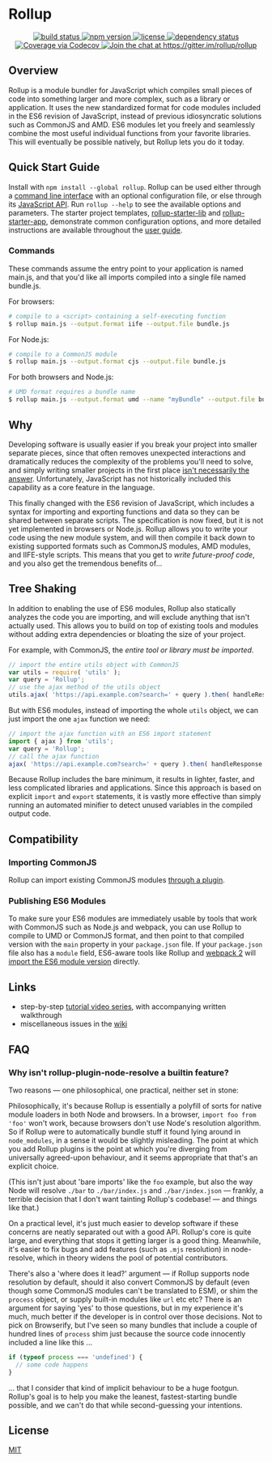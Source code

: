 # Rollup

<p align="center">
  <a href="https://travis-ci.org/rollup/rollup">
    <img src="https://api.travis-ci.org/rollup/rollup.svg?branch=master"
         alt="build status">
  </a>
  <a href="https://www.npmjs.com/package/rollup">
    <img src="https://img.shields.io/npm/v/rollup.svg"
         alt="npm version">
  </a>
  <a href="https://github.com/rollup/rollup/blob/master/LICENSE.md">
    <img src="https://img.shields.io/npm/l/rollup.svg"
         alt="license">
  </a>
  <a href="https://david-dm.org/rollup/rollup">
    <img src="https://david-dm.org/rollup/rollup/status.svg"
         alt="dependency status">
  </a>
  <a href="https://codecov.io/github/rollup/rollup?branch=master">
    <img src="https://codecov.io/gh/rollup/rollup/branch/master/graph/badge.svg" alt="Coverage via Codecov" />
  </a>
  <a href='https://gitter.im/rollup/rollup?utm_source=badge&utm_medium=badge&utm_campaign=pr-badge&utm_content=badge'>
    <img src='https://badges.gitter.im/rollup/rollup.svg'
         alt='Join the chat at https://gitter.im/rollup/rollup'>
  </a>
</p>

## Overview

Rollup is a module bundler for JavaScript which compiles small pieces of code into something larger and more complex, such as a library or application. It uses the new standardized format for code modules included in the ES6 revision of JavaScript, instead of previous idiosyncratic solutions such as CommonJS and AMD. ES6 modules let you freely and seamlessly combine the most useful individual functions from your favorite libraries. This will eventually be possible natively, but Rollup lets you do it today.

## Quick Start Guide

Install with `npm install --global rollup`. Rollup can be used either through a [command line interface](https://rollupjs.org/#command-line-reference) with an optional configuration file, or else through its [JavaScript API](https://rollupjs.org/#javascript-api). Run `rollup --help` to see the available options and parameters. The starter project templates, [rollup-starter-lib](https://github.com/rollup/rollup-starter-lib) and [rollup-starter-app](https://github.com/rollup/rollup-starter-app), demonstrate common configuration options, and more detailed instructions are available throughout the [user guide](http://rollupjs.org/).

### Commands

These commands assume the entry point to your application is named main.js, and that you'd like all imports compiled into a single file named bundle.js.

For browsers:

```bash
# compile to a <script> containing a self-executing function
$ rollup main.js --output.format iife --output.file bundle.js
```

For Node.js:

```bash
# compile to a CommonJS module
$ rollup main.js --output.format cjs --output.file bundle.js
```

For both browsers and Node.js:

```bash
# UMD format requires a bundle name
$ rollup main.js --output.format umd --name "myBundle" --output.file bundle.js
```

## Why

Developing software is usually easier if you break your project into smaller separate pieces, since that often removes unexpected interactions and dramatically reduces the complexity of the problems you'll need to solve, and simply writing smaller projects in the first place [isn't necessarily the answer](https://medium.com/@Rich_Harris/small-modules-it-s-not-quite-that-simple-3ca532d65de4). Unfortunately, JavaScript has not historically included this capability as a core feature in the language.

This finally changed with the ES6 revision of JavaScript, which includes a syntax for importing and exporting functions and data so they can be shared between separate scripts. The specification is now fixed, but it is not yet implemented in browsers or Node.js. Rollup allows you to write your code using the new module system, and will then compile it back down to existing supported formats such as CommonJS modules, AMD modules, and IIFE-style scripts. This means that you get to *write future-proof code*, and you also get the tremendous benefits of...

## Tree Shaking

In addition to enabling the use of ES6 modules, Rollup also statically analyzes the code you are importing, and will exclude anything that isn't actually used. This allows you to build on top of existing tools and modules without adding extra dependencies or bloating the size of your project.

For example, with CommonJS, the *entire tool or library must be imported*.

```js
// import the entire utils object with CommonJS
var utils = require( 'utils' );
var query = 'Rollup';
// use the ajax method of the utils object
utils.ajax( 'https://api.example.com?search=' + query ).then( handleResponse );
```

But with ES6 modules, instead of importing the whole `utils` object, we can just import the one `ajax` function we need:

```js
// import the ajax function with an ES6 import statement
import { ajax } from 'utils';
var query = 'Rollup';
// call the ajax function
ajax( 'https://api.example.com?search=' + query ).then( handleResponse );
```

Because Rollup includes the bare minimum, it results in lighter, faster, and less complicated libraries and applications. Since this approach is based on explicit `import` and `export` statements, it is vastly more effective than simply running an automated minifier to detect unused variables in the compiled output code.

## Compatibility

### Importing CommonJS

Rollup can import existing CommonJS modules [through a plugin](https://github.com/rollup/rollup-plugin-commonjs).

### Publishing ES6 Modules

To make sure your ES6 modules are immediately usable by tools that work with CommonJS such as Node.js and webpack, you can use Rollup to compile to UMD or CommonJS format, and then point to that compiled version with the `main` property in your `package.json` file. If your `package.json` file also has a `module` field, ES6-aware tools like Rollup and [webpack 2](https://webpack.js.org/) will [import the ES6 module version](https://github.com/rollup/rollup/wiki/pkg.module) directly.

## Links

- step-by-step [tutorial video series](https://code.lengstorf.com/learn-rollup-js/), with accompanying written walkthrough
- miscellaneous issues in the [wiki](https://github.com/rollup/rollup/wiki)

## FAQ

### Why isn't rollup-plugin-node-resolve a builtin feature?

Two reasons — one philosophical, one practical, neither set in stone:

Philosophically, it's because Rollup is essentially a polyfill of sorts for native module loaders in both Node and browsers. In a browser, `import foo from 'foo'` won't work, because browsers don't use Node's resolution algorithm. So if Rollup were to automatically bundle stuff it found lying around in `node_modules`, in a sense it would be slightly misleading. The point at which you add Rollup plugins is the point at which you're diverging from universally agreed-upon behaviour, and it seems appropriate that that's an explicit choice.

(This isn't just about 'bare imports' like the `foo` example, but also the way Node will resolve `./bar` to `./bar/index.js` and `./bar/index.json` — frankly, a terrible decision that I don't want tainting Rollup's codebase! — and things like that.)

On a practical level, it's just much easier to develop software if these concerns are neatly separated out with a good API. Rollup's core is quite large, and everything that stops it getting larger is a good thing. Meanwhile, it's easier to fix bugs and add features (such as `.mjs` resolution) in node-resolve, which in theory widens the pool of potential contributors.

There's also a 'where does it lead?' argument — if Rollup supports node resolution by default, should it also convert CommonJS by default (even though some CommonJS modules can't be translated to ESM), or shim the `process` object, or supply built-in modules like `url` etc etc? There is an argument for saying 'yes' to those questions, but in my experience it's much, much better if the developer is in control over those decisions. Not to pick on Browserify, but I've seen so many bundles that include a couple of hundred lines of `process` shim just because the source code innocently included a line like this ...

```js
if (typeof process === 'undefined') {
  // some code happens
}
```

... that I consider that kind of implicit behaviour to be a huge footgun. Rollup's goal is to help you make the leanest, fastest-starting bundle possible, and we can't do that while second-guessing your intentions.

## License

[MIT](https://github.com/rollup/rollup/blob/master/LICENSE.md)

